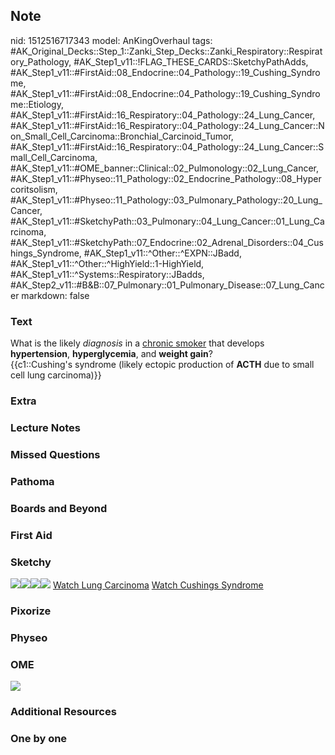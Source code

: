 ## Note
nid: 1512516717343
model: AnKingOverhaul
tags: #AK_Original_Decks::Step_1::Zanki_Step_Decks::Zanki_Respiratory::Respiratory_Pathology, #AK_Step1_v11::!FLAG_THESE_CARDS::SketchyPathAdds, #AK_Step1_v11::#FirstAid::08_Endocrine::04_Pathology::19_Cushing_Syndrome, #AK_Step1_v11::#FirstAid::08_Endocrine::04_Pathology::19_Cushing_Syndrome::Etiology, #AK_Step1_v11::#FirstAid::16_Respiratory::04_Pathology::24_Lung_Cancer, #AK_Step1_v11::#FirstAid::16_Respiratory::04_Pathology::24_Lung_Cancer::Non_Small_Cell_Carcinoma::Bronchial_Carcinoid_Tumor, #AK_Step1_v11::#FirstAid::16_Respiratory::04_Pathology::24_Lung_Cancer::Small_Cell_Carcinoma, #AK_Step1_v11::#OME_banner::Clinical::02_Pulmonology::02_Lung_Cancer, #AK_Step1_v11::#Physeo::11_Pathology::02_Endocrine_Pathology::08_Hypercoritsolism, #AK_Step1_v11::#Physeo::11_Pathology::03_Pulmonary_Pathology::20_Lung_Cancer, #AK_Step1_v11::#SketchyPath::03_Pulmonary::04_Lung_Cancer::01_Lung_Carcinoma, #AK_Step1_v11::#SketchyPath::07_Endocrine::02_Adrenal_Disorders::04_Cushings_Syndrome, #AK_Step1_v11::^Other::^EXPN::JBadd, #AK_Step1_v11::^Other::^HighYield::1-HighYield, #AK_Step1_v11::^Systems::Respiratory::JBadds, #AK_Step2_v11::#B&B::07_Pulmonary::01_Pulmonary_Disease::07_Lung_Cancer
markdown: false

### Text
<div>
  What is the likely <i>diagnosis</i> in a <u>chronic smoker</u>
  that develops <b>hypertension</b>, <b>hyperglycemia</b>, and
  <b>weight gain</b>?
  <div>
    {{c1::Cushing's syndrome (likely ectopic production of
    <b>ACTH</b> due to small cell lung carcinoma)}}
  </div>
</div>

### Extra


### Lecture Notes


### Missed Questions


### Pathoma


### Boards and Beyond


### First Aid


### Sketchy
<img src="Ectopic%20ACTH%20lung%20cancer.jpg"><img src=
"acth%20cushing_1566160514431.jpg"><img src=
"Zoverall%20picture-ba23a4c658cd23d65be494593d3689ed56fa6538_1566160514431.JPG"><img src="zoverall%20picture-701047037d65ec7c52694e30b59d38b37f479d90_1566160514431_1566160514431.jpg">
<a href=
"https://dashboard.sketchy.com/study/medical/courses/medical-pathophysiology/units/medical-pathophysiology-pulmonary/videos/medical-pathophysiology-pulmonary-lung-cancer-lung-carcinoma?utm_source=anki&utm_medium=partnership&utm_campaign=february_update&utm_content=medical">
Watch Lung Carcinoma</a> <a href=
"https://dashboard.sketchy.com/study/medical/courses/medical-pathophysiology/units/medical-pathophysiology-neuro/videos/medical-pathophysiology-neuro-cerebrovascular-ischemic-and-hemorrhagic-stroke?utm_source=anki&utm_medium=partnership&utm_campaign=february_update&utm_content=medical">
Watch Cushings Syndrome</a>

### Pixorize


### Physeo


### OME
<div class="ome-widget">
  <a href=
  "https://onlinemeded.org/spa/pulmonology/lung-cancer/acquire?ref=anki">
  <img src="_OME_AnkiFlashcards_Lesson_5.png"></a>
</div>

### Additional Resources


### One by one

